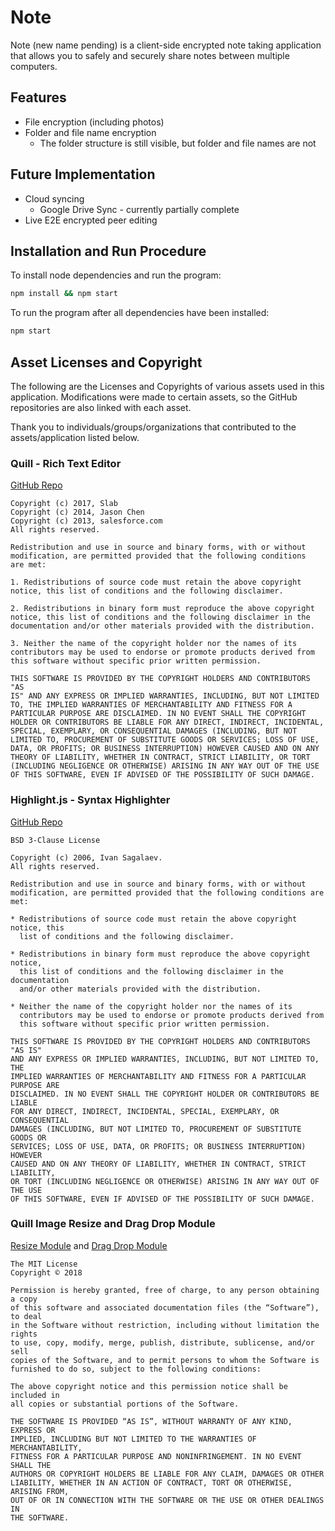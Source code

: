 # Note
Note (new name pending) is a client-side encrypted note taking application that allows you to safely and 
securely share notes between multiple computers.

## Features
* File encryption (including photos)
* Folder and file name encryption
  * The folder structure is still visible, but folder and file names are not

## Future Implementation
* Cloud syncing 
  * Google Drive Sync - currently partially complete
* Live E2E encrypted peer editing


## Installation and Run Procedure
To install node dependencies and run the program:
```bash
npm install && npm start
```

To run the program after all dependencies have been installed:
```bash
npm start
```

## Asset Licenses and Copyright
The following are the Licenses and Copyrights of various assets used in this 
application. Modifications were made to certain assets, so the GitHub
repositories are also linked with each asset.

Thank you to individuals/groups/organizations that contributed to the assets/application listed below.

### Quill - Rich Text Editor
[GitHub Repo]('https://github.com/quilljs/quill')

```
Copyright (c) 2017, Slab
Copyright (c) 2014, Jason Chen
Copyright (c) 2013, salesforce.com
All rights reserved.

Redistribution and use in source and binary forms, with or without
modification, are permitted provided that the following conditions
are met:

1. Redistributions of source code must retain the above copyright
notice, this list of conditions and the following disclaimer.

2. Redistributions in binary form must reproduce the above copyright
notice, this list of conditions and the following disclaimer in the
documentation and/or other materials provided with the distribution.

3. Neither the name of the copyright holder nor the names of its
contributors may be used to endorse or promote products derived from
this software without specific prior written permission.

THIS SOFTWARE IS PROVIDED BY THE COPYRIGHT HOLDERS AND CONTRIBUTORS "AS
IS" AND ANY EXPRESS OR IMPLIED WARRANTIES, INCLUDING, BUT NOT LIMITED
TO, THE IMPLIED WARRANTIES OF MERCHANTABILITY AND FITNESS FOR A
PARTICULAR PURPOSE ARE DISCLAIMED. IN NO EVENT SHALL THE COPYRIGHT
HOLDER OR CONTRIBUTORS BE LIABLE FOR ANY DIRECT, INDIRECT, INCIDENTAL,
SPECIAL, EXEMPLARY, OR CONSEQUENTIAL DAMAGES (INCLUDING, BUT NOT
LIMITED TO, PROCUREMENT OF SUBSTITUTE GOODS OR SERVICES; LOSS OF USE,
DATA, OR PROFITS; OR BUSINESS INTERRUPTION) HOWEVER CAUSED AND ON ANY
THEORY OF LIABILITY, WHETHER IN CONTRACT, STRICT LIABILITY, OR TORT
(INCLUDING NEGLIGENCE OR OTHERWISE) ARISING IN ANY WAY OUT OF THE USE
OF THIS SOFTWARE, EVEN IF ADVISED OF THE POSSIBILITY OF SUCH DAMAGE.
```

### Highlight.js - Syntax Highlighter
[GitHub Repo]('https://github.com/highlightjs/highlight.js/')
```
BSD 3-Clause License

Copyright (c) 2006, Ivan Sagalaev.
All rights reserved.

Redistribution and use in source and binary forms, with or without
modification, are permitted provided that the following conditions are met:

* Redistributions of source code must retain the above copyright notice, this
  list of conditions and the following disclaimer.

* Redistributions in binary form must reproduce the above copyright notice,
  this list of conditions and the following disclaimer in the documentation
  and/or other materials provided with the distribution.

* Neither the name of the copyright holder nor the names of its
  contributors may be used to endorse or promote products derived from
  this software without specific prior written permission.

THIS SOFTWARE IS PROVIDED BY THE COPYRIGHT HOLDERS AND CONTRIBUTORS "AS IS"
AND ANY EXPRESS OR IMPLIED WARRANTIES, INCLUDING, BUT NOT LIMITED TO, THE
IMPLIED WARRANTIES OF MERCHANTABILITY AND FITNESS FOR A PARTICULAR PURPOSE ARE
DISCLAIMED. IN NO EVENT SHALL THE COPYRIGHT HOLDER OR CONTRIBUTORS BE LIABLE
FOR ANY DIRECT, INDIRECT, INCIDENTAL, SPECIAL, EXEMPLARY, OR CONSEQUENTIAL
DAMAGES (INCLUDING, BUT NOT LIMITED TO, PROCUREMENT OF SUBSTITUTE GOODS OR
SERVICES; LOSS OF USE, DATA, OR PROFITS; OR BUSINESS INTERRUPTION) HOWEVER
CAUSED AND ON ANY THEORY OF LIABILITY, WHETHER IN CONTRACT, STRICT LIABILITY,
OR TORT (INCLUDING NEGLIGENCE OR OTHERWISE) ARISING IN ANY WAY OUT OF THE USE
OF THIS SOFTWARE, EVEN IF ADVISED OF THE POSSIBILITY OF SUCH DAMAGE.
```

### Quill Image Resize and Drag Drop Module
[Resize Module]('https://github.com/highlightjs/highlight.js/') and [Drag Drop Module]('https://github.com/highlightjs/highlight.js/')
```
The MIT License
Copyright © 2018

Permission is hereby granted, free of charge, to any person obtaining a copy
of this software and associated documentation files (the “Software”), to deal
in the Software without restriction, including without limitation the rights
to use, copy, modify, merge, publish, distribute, sublicense, and/or sell
copies of the Software, and to permit persons to whom the Software is
furnished to do so, subject to the following conditions:

The above copyright notice and this permission notice shall be included in
all copies or substantial portions of the Software.

THE SOFTWARE IS PROVIDED “AS IS”, WITHOUT WARRANTY OF ANY KIND, EXPRESS OR
IMPLIED, INCLUDING BUT NOT LIMITED TO THE WARRANTIES OF MERCHANTABILITY,
FITNESS FOR A PARTICULAR PURPOSE AND NONINFRINGEMENT. IN NO EVENT SHALL THE
AUTHORS OR COPYRIGHT HOLDERS BE LIABLE FOR ANY CLAIM, DAMAGES OR OTHER
LIABILITY, WHETHER IN AN ACTION OF CONTRACT, TORT OR OTHERWISE, ARISING FROM,
OUT OF OR IN CONNECTION WITH THE SOFTWARE OR THE USE OR OTHER DEALINGS IN
THE SOFTWARE.
```